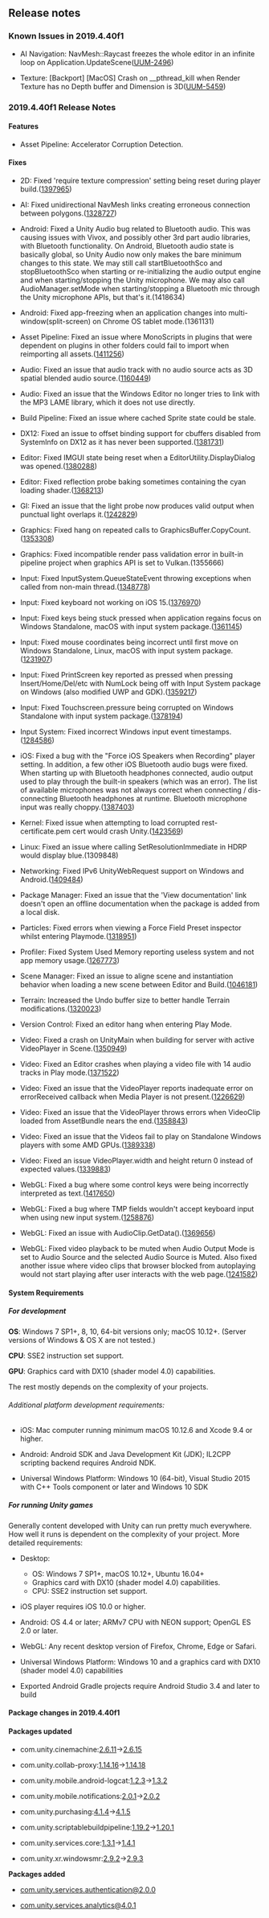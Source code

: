 ## Release notes

### Known Issues in 2019.4.40f1

-   AI Navigation: NavMesh::Raycast freezes the whole editor in an infinite loop on Application.UpdateScene([UUM-2496](https://issuetracker.unity3d.com/issues/navmesh-raycast-freezes-the-whole-editor-in-an-infinite-loop-on-application-dot-updatescene))

-   Texture: \[Backport\] \[MacOS\] Crash on \_\_pthread_kill when Render Texture has no Depth buffer and Dimension is 3D([UUM-5459](https://issuetracker.unity3d.com/issues/backport-macos-crash-on-pthread-kill-when-render-texture-has-no-depth-buffer-and-dimension-is-3d))

### 2019.4.40f1 Release Notes

#### Features

-   Asset Pipeline: Accelerator Corruption Detection.

#### Fixes

-   2D: Fixed \'require texture compression\' setting being reset during player build.([1397965](https://issuetracker.unity3d.com/issues/texture-size-increased-on-first-build-when-compress-textures-slash-assets-on-import-is-enabled))

-   AI: Fixed unidirectional NavMesh links creating erroneous connection between polygons.([1328727](https://issuetracker.unity3d.com/issues/unidirectional-navmeshlink-results-in-navmeshagents-pathing-incorrectly))

-   Android: Fixed a Unity Audio bug related to Bluetooth audio. This was causing issues with Vivox, and possibly other 3rd part audio libraries, with Bluetooth functionality. On Android, Bluetooth audio state is basically global, so Unity Audio now only makes the bare minimum changes to this state. We may still call startBluetoothSco and stopBluetoothSco when starting or re-initializing the audio output engine and when starting/stopping the Unity microphone. We may also call AudioManager.setMode when starting/stopping a Bluetooth mic through the Unity microphone APIs, but that\'s it.(1418634)

-   Android: Fixed app-freezing when an application changes into multi-window(split-screen) on Chrome OS tablet mode.(1361131)

-   Asset Pipeline: Fixed an issue where MonoScripts in plugins that were dependent on plugins in other folders could fail to import when reimporting all assets.([1411256](https://issuetracker.unity3d.com/issues/scripts-are-missing-after-importing-a-custom-package))

-   Audio: Fixed an issue that audio track with no audio source acts as 3D spatial blended audio source.([1160449](https://issuetracker.unity3d.com/issues/timeline-audio-track-with-no-audio-source-acts-as-3d-spatial-blended-audio-source))

-   Audio: Fixed an issue that the Windows Editor no longer tries to link with the MP3 LAME library, which it does not use directly.

-   Build Pipeline: Fixed an issue where cached Sprite state could be stale.

-   DX12: Fixed an issue to offset binding support for cbuffers disabled from SystemInfo on DX12 as it has never been supported.([1381731](https://issuetracker.unity3d.com/issues/painting-terrain-details-result-in-a-crash-when-using-directx12))

-   Editor: Fixed IMGUI state being reset when a EditorUtility.DisplayDialog was opened.([1380288](https://issuetracker.unity3d.com/issues/windows-exception-after-calling-editorutility-dot-displaydialog-from-reorderablelist-item-propertydrawer))

-   Editor: Fixed reflection probe baking sometimes containing the cyan loading shader.([1368213](https://issuetracker.unity3d.com/issues/loading-shader-is-picked-when-allowasynccompilation-equals-false-and-async-compilation-is-ongoing))

-   GI: Fixed an issue that the light probe now produces valid output when punctual light overlaps it.([1242829](https://issuetracker.unity3d.com/issues/point-lights-have-no-guard-when-light-probes-are-near-or-overlapping-them-in-progressive-lightmapper))

-   Graphics: Fixed hang on repeated calls to GraphicsBuffer.CopyCount.([1353308](https://issuetracker.unity3d.com/issues/crash-with-graphicsbuffer-dot-copycount-on-dx11-with-intel-integrated-graphics))

-   Graphics: Fixed incompatible render pass validation error in built-in pipeline project when graphics API is set to Vulkan.(1355666)

-   Input: Fixed InputSystem.QueueStateEvent throwing exceptions when called from non-main thread.([1348778](https://issuetracker.unity3d.com/issues/inputsystem-new-inputsystem-queuestateevent-cannot-be-called-from-another-thread))

-   Input: Fixed keyboard not working on iOS 15.([1376970](https://issuetracker.unity3d.com/issues/keyboard-input-is-not-working-when-using-an-external-keyboard-in-ios-15))

-   Input: Fixed keys being stuck pressed when application regains focus on Windows Standalone, macOS with input system package.([1361145](https://issuetracker.unity3d.com/issues/ispressed-keeps-returning-true-when-it-was-true-before-minimizing-the-build-window))

-   Input: Fixed mouse coordinates being incorrect until first move on Windows Standalone, Linux, macOS with input system package.([1231907](https://issuetracker.unity3d.com/issues/mouse-coordinates-reported-as-00-until-the-first-move))

-   Input: Fixed PrintScreen key reported as pressed when pressing Insert/Home/Del/etc with NumLock being off with Input System package on Windows (also modified UWP and GDK).([1359217](https://issuetracker.unity3d.com/issues/certain-input-system-keys-trigger-prtscn-with-either-numlock-on-or-off))

-   Input: Fixed Touchscreen.pressure being corrupted on Windows Standalone with input system package.([1378194](https://issuetracker.unity3d.com/issues/touchscreen-dot-pressure-memory-not-cleared-leading-to-nan-value))

-   Input System: Fixed incorrect Windows input event timestamps.([1284586](https://issuetracker.unity3d.com/issues/inputinteractioncontext-dot-timerhasexpired-property-breaks-in-editor-after-pc-left-sleep-mode))

-   iOS: Fixed a bug with the \"Force iOS Speakers when Recording\" player setting. In addition, a few other iOS Bluetooth audio bugs were fixed. When starting up with Bluetooth headphones connected, audio output used to play through the built-in speakers (which was an error). The list of available microphones was not always correct when connecting / dis-connecting Bluetooth headphones at runtime. Bluetooth microphone input was really choppy.([1387403](https://issuetracker.unity3d.com/issues/sound-is-playing-through-the-ear-speaker-if-using-force-ios-speakers-when-recording-when-prepare-ios-for-recording-is-on))

-   Kernel: Fixed issue when attempting to load corrupted rest-certificate.pem cert would crash Unity.([1423569](https://issuetracker.unity3d.com/issues/unity-crashes-on-stackwalker-getcurrentcallstack-when-rest-certificate-dot-pem-is-corrupted))

-   Linux: Fixed an issue where calling SetResolutionImmediate in HDRP would display blue.(1309848)

-   Networking: Fixed IPv6 UnityWebRequest support on Windows and Android.([1409484](https://issuetracker.unity3d.com/issues/unity-webrequest-does-not-work-when-enabling-only-ipv6))

-   Package Manager: Fixed an issue that the \'View documentation\' link doesn\'t open an offline documentation when the package is added from a local disk.

-   Particles: Fixed errors when viewing a Force Field Preset inspector whilst entering Playmode.([1318951](https://issuetracker.unity3d.com/issues/particlesystemforce-errors-are-thrown-on-accessing-preset-when-particlesystemforce-is-deleted))

-   Profiler: Fixed System Used Memory reporting useless system and not app memory usage.([1267773](https://issuetracker.unity3d.com/issues/total-system-memory-usage-in-the-profiler-is-very-different-with-different-devices-with-the-same-build))

-   Scene Manager: Fixed an issue to aligne scene and instantiation behavior when loading a new scene between Editor and Build.([1046181](https://issuetracker.unity3d.com/issues/activescene-differs-between-editor-and-build-when-loading-a-new-scene))

-   Terrain: Increased the Undo buffer size to better handle Terrain modifications.([1320023](https://issuetracker.unity3d.com/issues/crash-on-core-stringstoragedefault-assign-when-attaching-a-specific-script-to-specific-terrain))

-   Version Control: Fixed an editor hang when entering Play Mode.

-   Video: Fixed a crash on UnityMain when building for server with active VideoPlayer in Scene.([1350949](https://issuetracker.unity3d.com/issues/crash-on-unitymain-when-building-for-server-with-active-videoplayer-in-scene))

-   Video: Fixed an Editor crashes when playing a video file with 14 audio tracks in Play mode.([1371522](https://issuetracker.unity3d.com/issues/xr-sdk-editor-crashes-when-playing-a-video-file-with-14-audio-tracks-in-play-mode))

-   Video: Fixed an issue that the VideoPlayer reports inadequate error on errorReceived callback when Media Player is not present.([1226629](https://issuetracker.unity3d.com/issues/win-8-kn-slash-n-videoplayer-inadequate-error-reporting-on-errorreceived-callback-when-media-player-is-not-present))

-   Video: Fixed an issue that the VideoPlayer throws errors when VideoClip loaded from AssetBundle nears the end.([1358843](https://issuetracker.unity3d.com/issues/videoplayer-throws-errors-when-videoclip-loaded-from-assetbundle-nears-the-end))

-   Video: Fixed an issue that the Videos fail to play on Standalone Windows players with some AMD GPUs.([1389338](https://issuetracker.unity3d.com/issues/videos-fail-to-play-on-standalone-windows-players-with-some-amd-gpus))

-   Video: Fixed an issue VideoPlayer.width and height return 0 instead of expected values.([1339883](https://issuetracker.unity3d.com/issues/macos-videoplayer-dot-width-and-height-returns-0-when-videoplayer-dot-texture-dot-width-and-height-returns-expected-values))

-   WebGL: Fixed a bug where some control keys were being incorrectly interpreted as text.([1417650](https://issuetracker.unity3d.com/issues/webgl-return-key-is-captured-as-the-string-enter-when-using-keyboard-dot-ontextinput))

-   WebGL: Fixed a bug where TMP fields wouldn\'t accept keyboard input when using new input system.([1258876](https://issuetracker.unity3d.com/issues/unable-to-write-text-in-the-input-field-with-the-new-input-system-in-webgl-build))

-   WebGL: Fixed an issue with AudioClip.GetData().([1369656](https://issuetracker.unity3d.com/issues/webgl-console-errors-are-thrown-when-calling-audiosource-dot-clip-dot-getdata-in-webgl-build))

-   WebGL: Fixed video playback to be muted when Audio Output Mode is set to Audio Source and the selected Audio Source is Muted. Also fixed another issue where video clips that browser blocked from autoplaying would not start playing after user interacts with the web page.([1241582](https://issuetracker.unity3d.com/issues/webgl-video-audio-is-being-played-when-videoplayers-audio-output-mode-is-set-to-none))

#### System Requirements

##### For development

**OS**: Windows 7 SP1+, 8, 10, 64-bit versions only; macOS 10.12+. (Server versions of Windows & OS X are not tested.)

**CPU**: SSE2 instruction set support.

**GPU**: Graphics card with DX10 (shader model 4.0) capabilities.

The rest mostly depends on the complexity of your projects.

###### Additional platform development requirements:

-   iOS: Mac computer running minimum macOS 10.12.6 and Xcode 9.4 or higher.

-   Android: Android SDK and Java Development Kit (JDK); IL2CPP scripting backend requires Android NDK.

-   Universal Windows Platform: Windows 10 (64-bit), Visual Studio 2015 with C++ Tools component or later and Windows 10 SDK

##### For running Unity games

Generally content developed with Unity can run pretty much everywhere. How well it runs is dependent on the complexity of your project. More detailed requirements:

-   Desktop:

    -   OS: Windows 7 SP1+, macOS 10.12+, Ubuntu 16.04+
    -   Graphics card with DX10 (shader model 4.0) capabilities.
    -   CPU: SSE2 instruction set support.

-   iOS player requires iOS 10.0 or higher.

-   Android: OS 4.4 or later; ARMv7 CPU with NEON support; OpenGL ES 2.0 or later.

-   WebGL: Any recent desktop version of Firefox, Chrome, Edge or Safari.

-   Universal Windows Platform: Windows 10 and a graphics card with DX10 (shader model 4.0) capabilities

-   Exported Android Gradle projects require Android Studio 3.4 and later to build

#### Package changes in 2019.4.40f1

#### Packages updated

-   com.unity.cinemachine:[2.6.11](https://docs.unity3d.com/Packages/com.unity.cinemachine@2.6//changelog/CHANGELOG.html)→[2.6.15](https://docs.unity3d.com/Packages/com.unity.cinemachine@2.6//changelog/CHANGELOG.html)

-   com.unity.collab-proxy:[1.14.16](https://docs.unity3d.com/Packages/com.unity.collab-proxy@1.14//changelog/CHANGELOG.html)→[1.14.18](https://docs.unity3d.com/Packages/com.unity.collab-proxy@1.14//changelog/CHANGELOG.html)

-   com.unity.mobile.android-logcat:[1.2.3](https://docs.unity3d.com/Packages/com.unity.mobile.android-logcat@1.2//changelog/CHANGELOG.html)→[1.3.2](https://docs.unity3d.com/Packages/com.unity.mobile.android-logcat@1.3//changelog/CHANGELOG.html)

-   com.unity.mobile.notifications:[2.0.1](https://docs.unity3d.com/Packages/com.unity.mobile.notifications@2.0//changelog/CHANGELOG.html)→[2.0.2](https://docs.unity3d.com/Packages/com.unity.mobile.notifications@2.0//changelog/CHANGELOG.html)

-   com.unity.purchasing:[4.1.4](https://docs.unity3d.com/Packages/com.unity.purchasing@4.1//changelog/CHANGELOG.html)→[4.1.5](https://docs.unity3d.com/Packages/com.unity.purchasing@4.1//changelog/CHANGELOG.html)

-   com.unity.scriptablebuildpipeline:[1.19.2](https://docs.unity3d.com/Packages/com.unity.scriptablebuildpipeline@1.19//changelog/CHANGELOG.html)→[1.20.1](https://docs.unity3d.com/Packages/com.unity.scriptablebuildpipeline@1.20//changelog/CHANGELOG.html)

-   com.unity.services.core:[1.3.1](https://docs.unity3d.com/Packages/com.unity.services.core@1.3//changelog/CHANGELOG.html)→[1.4.1](https://docs.unity3d.com/Packages/com.unity.services.core@1.4//changelog/CHANGELOG.html)

-   com.unity.xr.windowsmr:[2.9.2](https://docs.unity3d.com/Packages/com.unity.xr.windowsmr@2.9//changelog/CHANGELOG.html)→[2.9.3](https://docs.unity3d.com/Packages/com.unity.xr.windowsmr@2.9//changelog/CHANGELOG.html)

**Packages added**

-   [com.unity.services.authentication@2.0.0](https://docs.unity3d.com/Packages/com.unity.services.authentication@2.0//changelog/CHANGELOG.html)

-   [com.unity.services.analytics@4.0.1](https://docs.unity3d.com/Packages/com.unity.services.analytics@4.0//changelog/CHANGELOG.html)
